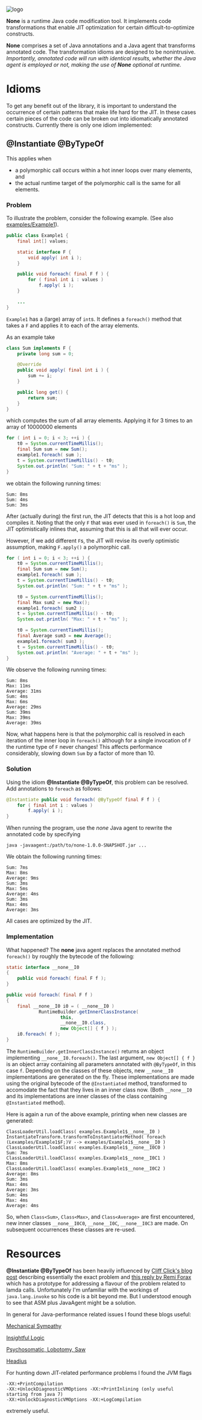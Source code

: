 ![logo](logo-small.png)

**None** is a runtime Java code modification tool. It implements code transformations that enable JIT optimization for certain difficult-to-optimize constructs.

**None** comprises a set of Java annotations and a Java agent that transforms annotated code. The transformation idioms are designed to be nonintrusive. *Importantly, annotated code will run with identical results, whether the Java agent is employed or not, making the use of __None__ optional at runtime.*

Idioms
======
To get any benefit out of the library, it is important to understand the occurrence of certain patterns that make life hard for the JIT. In these cases certain pieces of the code can be broken out into idiomatically annotated constructs.
Currently there is only one idiom implemented:

@Instantiate @ByTypeOf
----------------------
This applies when

* a polymorphic call occurs within a hot inner loops over many elements, and
* the actual runtime target of the polymorphic call is the same for all elements.

### Problem
To illustrate the problem, consider the following example. (See also [examples/Example1](src/main/java/examples/Example1.java)).

```java
public class Example1 {
	final int[] values;

	static interface F {
		void apply( int i );
	}

	public void foreach( final F f ) {
		for ( final int i : values )
			f.apply( i );
	}

	...
}
```

`Example1` has a (large) array of `int`s. It defines a `foreach()` method that takes a `F` and applies it to each of the array elements.

As an example take
```java
class Sum implements F {
	private long sum = 0;

	@Override
	public void apply( final int i ) {
		sum += i;
	}

	public long get() {
		return sum;
	}
}
```
which computes the sum of all array elements. Applying it for 3 times to an array of 10000000 elements
```java
for ( int i = 0; i < 3; ++i ) {
	t0 = System.currentTimeMillis();
	final Sum sum = new Sum();
	example1.foreach( sum );
	t = System.currentTimeMillis() - t0;
	System.out.println( "Sum: " + t + "ms" );
}
```
we obtain the following running times:
```
Sum: 8ms
Sum: 4ms
Sum: 3ms
```

After (actually during) the first run, the JIT detects that this is a hot loop and compiles it. Noting that the only `F` that was ever used in `foreach()` is `Sum`, the JIT optimistically inlines that, assuming that this is all that will ever occur.

However, if we add different `F`s, the JIT will revise its overly optimistic assumption,
making `F.apply()` a polymorphic call.
```java
for ( int i = 0; i < 3; ++i ) {
	t0 = System.currentTimeMillis();
	final Sum sum = new Sum();
	example1.foreach( sum );
	t = System.currentTimeMillis() - t0;
	System.out.println( "Sum: " + t + "ms" );

	t0 = System.currentTimeMillis();
	final Max sum2 = new Max();
	example1.foreach( sum2 );
	t = System.currentTimeMillis() - t0;
	System.out.println( "Max: " + t + "ms" );

	t0 = System.currentTimeMillis();
	final Average sum3 = new Average();
	example1.foreach( sum3 );
	t = System.currentTimeMillis() - t0;
	System.out.println( "Average: " + t + "ms" );
}
```
We observe the following running times:
```
Sum: 8ms
Max: 11ms
Average: 31ms
Sum: 4ms
Max: 6ms
Average: 29ms
Sum: 39ms
Max: 39ms
Average: 39ms
```
Now, what happens here is that the polymorphic call is resolved in each iteration of the inner loop in `foreach()` although for a single invocation of `F` the runtime type of `F` never changes! This affects performance considerably, slowing down `Sum` by a factor of more than 10.


### Solution
Using the idiom **@Instantiate @ByTypeOf**, this problem can be resolved. Add annotations to `foreach` as follows:
```java
@Instantiate public void foreach( @ByTypeOf final F f ) {
	for ( final int i : values )
		f.apply( i );
}

```
When running the program, use the *none* Java agent to rewrite the annotated code by specifying
```
java -javaagent:/path/to/none-1.0.0-SNAPSHOT.jar ...
```
We obtain the following running times:
```
Sum: 7ms
Max: 8ms
Average: 9ms
Sum: 3ms
Max: 5ms
Average: 4ms
Sum: 3ms
Max: 4ms
Average: 3ms

```
All cases are optimized by the JIT.

### Implementation
What happened?
The **none** java agent replaces the annotated method `foreach()` by roughly the bytecode of the following:
```java
static interface __none__I0
{
	public void foreach( final F f );
}

public void foreach( final F f )
{
	final __none__I0 i0 = ( __none__I0 )
			RuntimeBuilder.getInnerClassInstance(
					this,
					__none__I0.class,
					new Object[] { f } );
	i0.foreach( f );
}
```
The `RuntimeBuilder.getInnerClassInstance()` returns an object implementing `__none__I0.foreach()`. The last argument, `new Object[] { f }` is an object array containing all parameters annotated with `@ByTypeOf`, in this case `f`. Depending on the classes of these objects, new `__none__I0` implementations are generated on the fly. These implementations are made using the original bytecode of the `@Instantiated` method, transformed to accomodate the fact that they lives in an inner class now. (Both `__none__I0` and its implementations are inner classes of the class containing `@Instantiated` method).

Here is again a run of the above example, printing when new classes are generated:
```
ClassLoaderUtil.loadClass( examples.Example1$__none__I0 )
InstantiateTransform.transformToInstantiatorMethod( foreach (Lexamples/Example1$F;)V --> examples/Example1$__none__I0 )
ClassLoaderUtil.loadClass( examples.Example1$__none__I0C0 )
Sum: 7ms
ClassLoaderUtil.loadClass( examples.Example1$__none__I0C1 )
Max: 8ms
ClassLoaderUtil.loadClass( examples.Example1$__none__I0C2 )
Average: 8ms
Sum: 3ms
Max: 4ms
Average: 3ms
Sum: 4ms
Max: 4ms
Average: 4ms
```
So, when `Class<Sum>`, `Class<Max>`, and `Class<Average>` are first encountered, new inner classes `__none__I0C0`, `__none__I0C`, `__none__I0C3` are made. On subsequent occurrences these classes are re-used.


# Resources

**@Instantiate @ByTypeOf** has been heavily influenced by [Cliff Click's blog post](http://www.azulsystems.com/blog/cliff/2011-04-04-fixing-the-inlining-problem) describing essentially the exact problem and [this reply by Remi Forax](https://weblogs.java.net/blog/forax/archive/2011/04/08/fixing-inlining-“problem”-prototype) which has a prototype for addressing a flavour of the problem related to lamda calls. Unfortunately I'm unfamiliar with the workings of `java.lang.invoke` so his code is a bit beyond me. But I understood enough to see that ASM plus JavaAgent might be a solution.

In general for Java-performance related issues I found these blogs useful:

[Mechanical Sympathy](http://mechanical-sympathy.blogspot.de)

[Insightful Logic](http://www.insightfullogic.com/blog/)

[Psychosomatic, Lobotomy, Saw](http://psy-lob-saw.blogspot.de)

[Headius](http://blog.headius.com)

For hunting down JIT-related performance problems I found the JVM flags
```
-XX:+PrintCompilation
-XX:+UnlockDiagnosticVMOptions -XX:+PrintInlining (only useful starting from java 7)
-XX:+UnlockDiagnosticVMOptions -XX:+LogCompilation
```
extremely useful.
